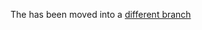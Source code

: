 The has been moved into a
[different branch](https://chromium.googlesource.com/chromiumos/platform/ec/+/cr50_stab/docs/case_closed_debugging_cr50.md)

